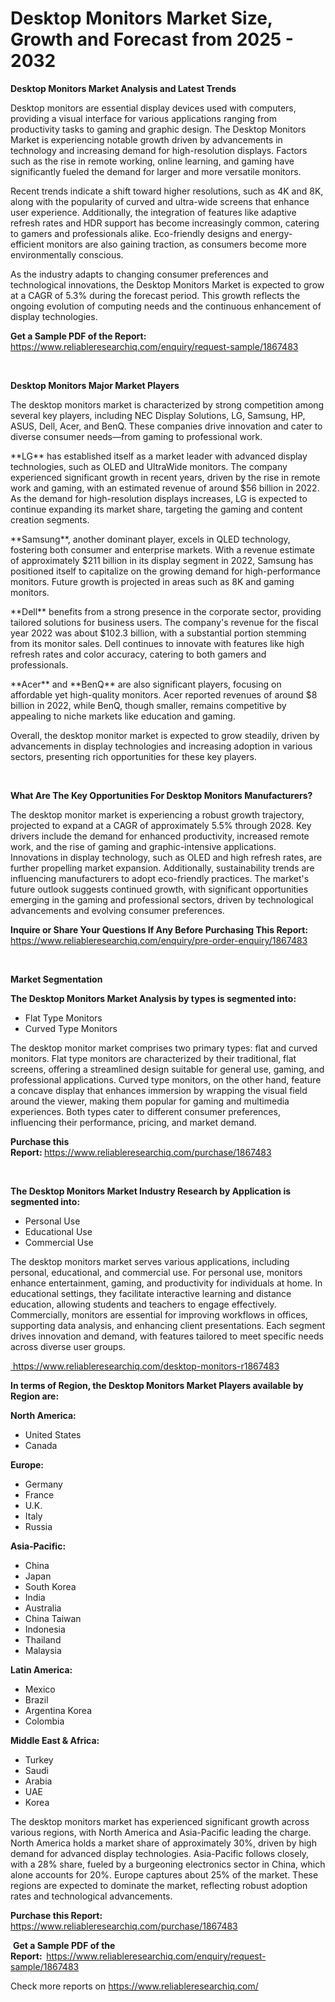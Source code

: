 <p><h1>Desktop Monitors Market Size, Growth and Forecast from 2025 - 2032</h1></p><p><strong>Desktop Monitors Market Analysis and Latest Trends</strong></p>
<p><p>Desktop monitors are essential display devices used with computers, providing a visual interface for various applications ranging from productivity tasks to gaming and graphic design. The Desktop Monitors Market is experiencing notable growth driven by advancements in technology and increasing demand for high-resolution displays. Factors such as the rise in remote working, online learning, and gaming have significantly fueled the demand for larger and more versatile monitors.</p><p>Recent trends indicate a shift toward higher resolutions, such as 4K and 8K, along with the popularity of curved and ultra-wide screens that enhance user experience. Additionally, the integration of features like adaptive refresh rates and HDR support has become increasingly common, catering to gamers and professionals alike. Eco-friendly designs and energy-efficient monitors are also gaining traction, as consumers become more environmentally conscious. </p><p>As the industry adapts to changing consumer preferences and technological innovations, the Desktop Monitors Market is expected to grow at a CAGR of 5.3% during the forecast period. This growth reflects the ongoing evolution of computing needs and the continuous enhancement of display technologies.</p></p>
<p><strong>Get a Sample PDF of the Report:&nbsp;</strong> <a href="https://www.reliableresearchiq.com/enquiry/request-sample/1867483?utm_campaign=3318&utm_medium=2&utm_source=Github&utm_content=ia&utm_term=04042025&utm_id=desktop-monitors">https://www.reliableresearchiq.com/enquiry/request-sample/1867483</a></p>
<p>&nbsp;</p>
<p><strong>Desktop Monitors Major Market Players</strong></p>
<p><p>The desktop monitors market is characterized by strong competition among several key players, including NEC Display Solutions, LG, Samsung, HP, ASUS, Dell, Acer, and BenQ. These companies drive innovation and cater to diverse consumer needs—from gaming to professional work.</p><p>**LG** has established itself as a market leader with advanced display technologies, such as OLED and UltraWide monitors. The company experienced significant growth in recent years, driven by the rise in remote work and gaming, with an estimated revenue of around $56 billion in 2022. As the demand for high-resolution displays increases, LG is expected to continue expanding its market share, targeting the gaming and content creation segments.</p><p>**Samsung**, another dominant player, excels in QLED technology, fostering both consumer and enterprise markets. With a revenue estimate of approximately $211 billion in its display segment in 2022, Samsung has positioned itself to capitalize on the growing demand for high-performance monitors. Future growth is projected in areas such as 8K and gaming monitors.</p><p>**Dell** benefits from a strong presence in the corporate sector, providing tailored solutions for business users. The company's revenue for the fiscal year 2022 was about $102.3 billion, with a substantial portion stemming from its monitor sales. Dell continues to innovate with features like high refresh rates and color accuracy, catering to both gamers and professionals.</p><p>**Acer** and **BenQ** are also significant players, focusing on affordable yet high-quality monitors. Acer reported revenues of around $8 billion in 2022, while BenQ, though smaller, remains competitive by appealing to niche markets like education and gaming.</p><p>Overall, the desktop monitor market is expected to grow steadily, driven by advancements in display technologies and increasing adoption in various sectors, presenting rich opportunities for these key players.</p></p>
<p>&nbsp;</p>
<p><strong>What Are The Key Opportunities For Desktop Monitors Manufacturers?</strong></p>
<p><p>The desktop monitor market is experiencing a robust growth trajectory, projected to expand at a CAGR of approximately 5.5% through 2028. Key drivers include the demand for enhanced productivity, increased remote work, and the rise of gaming and graphic-intensive applications. Innovations in display technology, such as OLED and high refresh rates, are further propelling market expansion. Additionally, sustainability trends are influencing manufacturers to adopt eco-friendly practices. The market's future outlook suggests continued growth, with significant opportunities emerging in the gaming and professional sectors, driven by technological advancements and evolving consumer preferences.</p></p>
<p><strong>Inquire or Share Your Questions If Any Before Purchasing This Report:</strong> <a href="https://www.reliableresearchiq.com/enquiry/pre-order-enquiry/1867483?utm_campaign=3318&utm_medium=2&utm_source=Github&utm_content=ia&utm_term=04042025&utm_id=desktop-monitors">https://www.reliableresearchiq.com/enquiry/pre-order-enquiry/1867483</a></p>
<p>&nbsp;</p>
<p><strong>Market Segmentation</strong></p>
<p><strong>The Desktop Monitors Market Analysis by types is segmented into:</strong></p>
<p><ul><li>Flat Type Monitors</li><li>Curved Type Monitors</li></ul></p>
<p><p>The desktop monitor market comprises two primary types: flat and curved monitors. Flat type monitors are characterized by their traditional, flat screens, offering a streamlined design suitable for general use, gaming, and professional applications. Curved type monitors, on the other hand, feature a concave display that enhances immersion by wrapping the visual field around the viewer, making them popular for gaming and multimedia experiences. Both types cater to different consumer preferences, influencing their performance, pricing, and market demand.</p></p>
<p><strong>Purchase this Report:&nbsp;</strong><a href="https://www.reliableresearchiq.com/purchase/1867483?utm_campaign=3318&utm_medium=2&utm_source=Github&utm_content=ia&utm_term=04042025&utm_id=desktop-monitors">https://www.reliableresearchiq.com/purchase/1867483</a></p>
<p>&nbsp;</p>
<p><strong>The Desktop Monitors Market Industry Research by Application is segmented into:</strong></p>
<p><ul><li>Personal Use</li><li>Educational Use</li><li>Commercial Use</li></ul></p>
<p><p>The desktop monitors market serves various applications, including personal, educational, and commercial use. For personal use, monitors enhance entertainment, gaming, and productivity for individuals at home. In educational settings, they facilitate interactive learning and distance education, allowing students and teachers to engage effectively. Commercially, monitors are essential for improving workflows in offices, supporting data analysis, and enhancing client presentations. Each segment drives innovation and demand, with features tailored to meet specific needs across diverse user groups.</p></p>
<p><a href="https://www.reliableresearchiq.com/desktop-monitors-r1867483?utm_campaign=3318&utm_medium=2&utm_source=Github&utm_content=ia&utm_term=04042025&utm_id=desktop-monitors">&nbsp;https://www.reliableresearchiq.com/desktop-monitors-r1867483</a></p>
<p><strong>In terms of Region, the Desktop Monitors Market Players available by Region are:</strong></p>
<p>
    <p> <strong> North America: </strong>
        <ul>
            <li>United States</li>
            <li>Canada</li>
        </ul>
        </p> 
    <p> <strong> Europe: </strong>
        <ul>
            <li>Germany</li>
            <li>France</li>
            <li>U.K.</li>
            <li>Italy</li>
            <li>Russia</li>
        </ul>
        </p> 
    <p> <strong> Asia-Pacific: </strong>
        <ul>
            <li>China</li>
            <li>Japan</li>
            <li>South Korea</li>
            <li>India</li>
            <li>Australia</li>
            <li>China Taiwan</li>
            <li>Indonesia</li>
            <li>Thailand</li>
            <li>Malaysia</li>
        </ul>
        </p> 
    <p> <strong> Latin America: </strong>
        <ul>
            <li>Mexico</li>
            <li>Brazil</li>
            <li>Argentina Korea</li>
            <li>Colombia</li>
        </ul>
        </p> 
    <p> <strong> Middle East & Africa: </strong>
        <ul>
            <li>Turkey</li>
            <li>Saudi</li>
            <li>Arabia</li>
            <li>UAE</li>
            <li>Korea</li>
        </ul>
    </p>
    </p>
<p><p>The desktop monitors market has experienced significant growth across various regions, with North America and Asia-Pacific leading the charge. North America holds a market share of approximately 30%, driven by high demand for advanced display technologies. Asia-Pacific follows closely, with a 28% share, fueled by a burgeoning electronics sector in China, which alone accounts for 20%. Europe captures about 25% of the market. These regions are expected to dominate the market, reflecting robust adoption rates and technological advancements.</p></p>
<p><strong>Purchase this Report: </strong><a href="https://www.reliableresearchiq.com/purchase/1867483?utm_campaign=3318&utm_medium=2&utm_source=Github&utm_content=ia&utm_term=04042025&utm_id=desktop-monitors">https://www.reliableresearchiq.com/purchase/1867483</a></p>
<p>&nbsp;<strong>Get a Sample PDF of the Report:&nbsp;&nbsp;</strong><a href="https://www.reliableresearchiq.com/enquiry/request-sample/1867483?utm_campaign=3318&utm_medium=2&utm_source=Github&utm_content=ia&utm_term=04042025&utm_id=desktop-monitors">https://www.reliableresearchiq.com/enquiry/request-sample/1867483</a></p>
<p><strong></strong></p>
<p>Check more reports on <a href="https://www.reliableresearchiq.com/?utm_campaign=3318&utm_medium=2&utm_source=Github&utm_content=ia&utm_term=04042025&utm_id=desktop-monitors">https://www.reliableresearchiq.com/</a></p>
